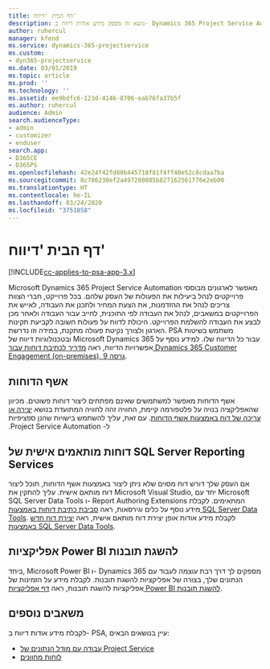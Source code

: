 ```yaml
---
title: דף הבית 'דיווח'
description: נושא זה מספק מידע אודות דיווח ב- Dynamics 365 Project Service Automation.
author: ruhercul
manager: kfend
ms.service: dynamics-365-projectservice
ms.custom:
- dyn365-projectservice
ms.date: 03/01/2019
ms.topic: article
ms.prod: ''
ms.technology: ''
ms.assetid: ee9bdfc6-123d-4146-8706-eab76fa37b5f
ms.author: ruhercul
audience: Admin
search.audienceType:
- admin
- customizer
- enduser
search.app:
- D365CE
- D365PS
ms.openlocfilehash: 42e24f42fd80b445718f81f4ff40e52c8cdaa7ba
ms.sourcegitcommit: 8c786230ef2a497280885b827162561776e2eb00
ms.translationtype: HT
ms.contentlocale: he-IL
ms.lasthandoff: 03/24/2020
ms.locfileid: "3751858"
---
```

# <a name="reporting-home-page"></a>דף הבית 'דיווח'

[!INCLUDE[cc-applies-to-psa-app-3.x](../includes/cc-applies-to-psa-app-3x.md)]

Microsoft Dynamics 365 Project Service Automation מאפשר לארגונים מבוססי פרוייקטים לנהל ביעילות את הפעולות של העסק שלהם. בכל פרוייקט, חברי הצוות צריכים לנהל את ההזדמנות, את הצעת המחיר ולתכנן את העבודה, לאייש את הפרוייקטים במשאבים, לנהל את העבודה לפי התוכנית, לחייב עבור העבודה ולאחר מכן לבצע את העבודה להשלמת הפרוייקט. היכולת לדווח על פעולות חשובה לקביעת תקינות הארגון ולצורך נקיטת פעולה מתקנת, במידה וזו נדרשת. PSA משתמש בשיטות ובטכנולוגיות דיווח של Microsoft Dynamics 365 עבור כל הדיווח שלו. למידע נוסף על אפשרויות הדיווח, ראה [מדריך לכתיבת דוחות עבור Dynamics 365 Customer Engagement (on-premises), גרסה 9](../analytics/reporting-analytics-with-dynamics-365.md).

## <a name="report-wizard"></a>אשף הדוחות

אשף הדוחות מאפשר למשתמשים שאינם מפתחים ליצור דוחות פשוטים. מכיוון שהאפליקציה בנויה על פלטפורמה קיימת, החוויה זהה לחוויה המתועדת בנושא [‬‏‫יצירה או עריכה של דוח באמצעות אשף הדוחות‬‏‫](../basics/create-edit-copy-report-wizard.md). עם זאת, עליך להשתמש בישויות שהנן ספציפיות ל- Project Service Automation.

## <a name="custom-sql-server-reporting-services-reports"></a>דוחות מותאמים אישית של SQL Server Reporting Services

אם העסק שלך דורש דוח מסוים שלא ניתן ליצור באמצעות אשף הדוחות, תוכל ליצור דוח מותאם אישית. עליך להתקין את Microsoft Visual Studio, יחד עם Microsoft SQL Server Data Tools ו- Report Authoring Extensions המתאימים. לקבלת מידע נוסף על כלים וגירסאות, ראה [סביבת כתיבת דוחות באמצעות SQL Server Data Tools](../analytics/report-writing-environment-using-sql-server-data-tools.md). לקבלת מידע אודות אופן יצירת דוח מותאם אישית, ראה [יצירת דוח חדש באמצעות SQL Server Data Tools](../analytics/create-a-new-report-using-sql-server-data-tools.md).

## <a name="power-bi-insights-apps"></a>אפליקציות Power BI להשגת תובנות

ביחד, Microsoft Power BI ו- Dynamics 365 מספקים לך דרך רבת עוצמה לעבוד עם הנתונים שלך, בצורה של אפליקציות להשגת תובנות. לקבלת מידע על הזמינות של אפליקציות להשגת תובנות, ראה [דף אפליקציות Power BI להשגת תובנות](https://powerbi.microsoft.com/power-bi-insights-apps/).


## <a name="additional-resources"></a>משאבים נוספים
לקבלת מידע אודות דיווח ב- PSA, עיין בנושאים הבאים:

- [עבודה עם מודל הנתונים של Project Service](reports-working-project-service-data-model.md)
- [לוחות מחוונים](reports-dashboards.md)

